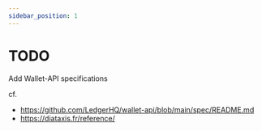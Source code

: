 ```yaml
---
sidebar_position: 1
---
```


# TODO

Add Wallet-API specifications

cf.

- https://github.com/LedgerHQ/wallet-api/blob/main/spec/README.md
- https://diataxis.fr/reference/
